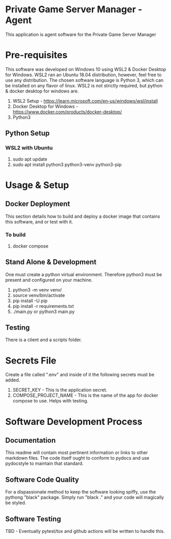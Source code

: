# Private Game Server Manager - Agent

This application is agent software for the Private Game Server Manager

# Pre-requisites

This software was developed on Windows 10 using WSL2 & Docker Desktop for Windows.  WSL2 ran an Ubuntu 18.04 
distribution, however, feel free to use any distribution.  The chosen software language is Python 3, which can be installed
on any flavor of linux.  WSL2 is not strictly required, but python & docker desktop for windows are.  

1. WSL2 Setup - https://learn.microsoft.com/en-us/windows/wsl/install
2. Docker Desktop for Windows - https://www.docker.com/products/docker-desktop/
3. Python3 

## Python Setup

### WSL2 with Ubuntu

1. sudo apt update
2. sudo apt install python3 python3-venv python3-pip

# Usage & Setup

## Docker Deployment

This section details how to build and deploy a docker image that contains this software, and or test with it.

### To build

1. docker compose

## Stand Alone & Development

One must create a python virtual environment.  Therefore python3 must be present and configured on your machine.

1. python3 -m venv venv/
2. source venv/bin/activate
3. pip install -U pip
4. pip install -r requirements.txt 
5. ./main.py or python3 main.py

## Testing

There is a client and a scripts folder.

# Secrets File

Create a file called ".env" and inside of it the following secrets must be added.

1. SECRET_KEY - This is the application secret.
2. COMPOSE_PROJECT_NAME - This is the name of the app for docker compose to use.  Helps with testing. 

# Software Development Process 

## Documentation

This readme will contain most pertinent information or links to other markdown files.  The code itself ought to conform
to pydocs and use pydocstyle to maintain that standard. 

## Software Code Quality

For a dispassionate method to keep the software looking spiffy, use the pythong "black" package.  Simply run "black ."
and your code will magically be styled.  

## Software Testing

TBD - Eventually pytest/tox and github actions will be written to handle this.